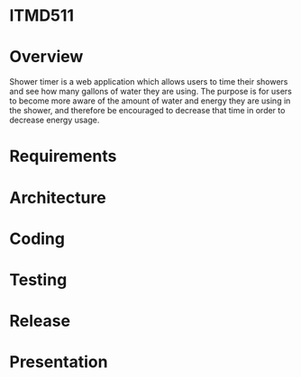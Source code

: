 # ITMD511

# Overview
Shower timer is a web application which allows users to time their showers and see how many gallons of water they are using. The purpose is for users to become more aware of the amount of water and energy they are using in the shower, and therefore be encouraged to decrease that time in order to decrease energy usage. 

# Requirements

# Architecture

# Coding

# Testing

# Release

# Presentation
